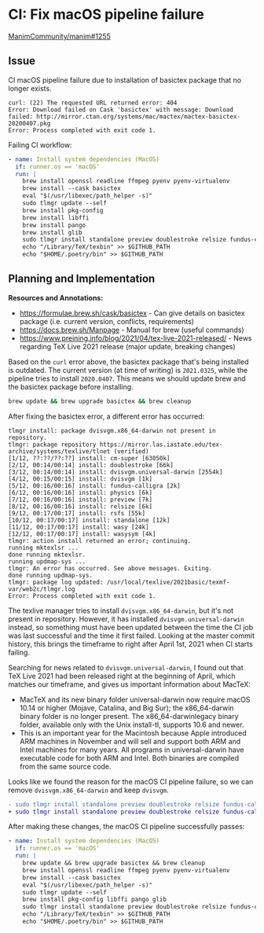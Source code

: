 # CI: Fix macOS pipeline failure
[ManimCommunity/manim#1255](https://github.com/ManimCommunity/manim/pull/1255)

## Issue
CI macOS pipeline failure due to installation of basictex package that no longer exists.

```
curl: (22) The requested URL returned error: 404 
Error: Download failed on Cask 'basictex' with message: Download failed: http://mirror.ctan.org/systems/mac/mactex/mactex-basictex-20200407.pkg
Error: Process completed with exit code 1.
```

Failing CI workflow:
```yml
- name: Install system dependencies (MacOS)
  if: runner.os == 'macOS'
  run: |
    brew install openssl readline ffmpeg pyenv pyenv-virtualenv
    brew install --cask basictex
    eval "$(/usr/libexec/path_helper -s)"
    sudo tlmgr update --self
    brew install pkg-config
    brew install libffi
    brew install pango
    brew install glib
    sudo tlmgr install standalone preview doublestroke relsize fundus-calligra wasysym physics dvisvgm.x86_64-darwin dvisvgm rsfs wasy cm-super
    echo "/Library/TeX/texbin" >> $GITHUB_PATH
    echo "$HOME/.poetry/bin" >> $GITHUB_PATH
```

## Planning and Implementation
**Resources and Annotations:**
- https://formulae.brew.sh/cask/basictex - Can give details on basictex package (i.e. current version, conflicts, requirements)
- https://docs.brew.sh/Manpage - Manual for brew (useful commands)
- https://www.preining.info/blog/2021/04/tex-live-2021-released/ - News regarding TeX Live 2021 release (major update, breaking changes)

Based on the `curl` error above, the basictex package that's being installed is outdated. The current version (at time of writing) is `2021.0325`, while the pipeline tries to install `2020.0407`. This means we should update brew and the basictex package before installing.

```sh
brew update && brew upgrade basictex && brew cleanup
```

After fixing the basictex error, a different error has occurred:
```
tlmgr install: package dvisvgm.x86_64-darwin not present in repository.
tlmgr: package repository https://mirror.las.iastate.edu/tex-archive/systems/texlive/tlnet (verified)
[1/12, ??:??/??:??] install: cm-super [63050k]
[2/12, 00:14/00:14] install: doublestroke [66k]
[3/12, 00:14/00:14] install: dvisvgm.universal-darwin [2554k]
[4/12, 00:15/00:15] install: dvisvgm [1k]
[5/12, 00:16/00:16] install: fundus-calligra [2k]
[6/12, 00:16/00:16] install: physics [6k]
[7/12, 00:16/00:16] install: preview [7k]
[8/12, 00:16/00:16] install: relsize [6k]
[9/12, 00:17/00:17] install: rsfs [55k]
[10/12, 00:17/00:17] install: standalone [12k]
[11/12, 00:17/00:17] install: wasy [24k]
[12/12, 00:17/00:17] install: wasysym [4k]
tlmgr: action install returned an error; continuing.
running mktexlsr ...
done running mktexlsr.
running updmap-sys ...
tlmgr: An error has occurred. See above messages. Exiting.
done running updmap-sys.
tlmgr: package log updated: /usr/local/texlive/2021basic/texmf-var/web2c/tlmgr.log
Error: Process completed with exit code 1.
```

The texlive manager tries to install `dvisvgm.x86_64-darwin`, but it's not present in repository. However, it has installed `dvisvgm.universal-darwin` instead, so something must have been updated between the time the CI job was last successful and the time it first failed. Looking at the master commit history, this brings the timeframe to right after April 1st, 2021 when CI starts failing.

Searching for news related to `dvisvgm.universal-darwin`, I found out that TeX Live 2021 had been released right at the beginning of April, which matches our timeframe, and gives us important information about MacTeX:
- MacTeX and its new binary folder universal-darwin now require macOS 10.14 or higher (Mojave, Catalina, and Big Sur); the x86_64-darwin binary folder is no longer present. The x86_64-darwinlegacy binary folder, available only with the Unix install-tl, supports 10.6 and newer.
- This is an important year for the Macintosh because Apple introduced ARM machines in November and will sell and support both ARM and Intel machines for many years. All programs in universal-darwin have executable code for both ARM and Intel. Both binaries are compiled from the same source code.

Looks like we found the reason for the macOS CI pipeline failure, so we can remove `dvisvgm.x86_64-darwin` and keep `dvisvgm`.
```diff
- sudo tlmgr install standalone preview doublestroke relsize fundus-calligra wasysym physics dvisvgm.x86_64-darwin dvisvgm rsfs wasy cm-super
+ sudo tlmgr install standalone preview doublestroke relsize fundus-calligra wasysym physics dvisvgm rsfs wasy cm-super
```

After making these changes, the macOS CI pipeline successfully passes:
```yml
- name: Install system dependencies (MacOS)
  if: runner.os == 'macOS'
  run: |
    brew update && brew upgrade basictex && brew cleanup
    brew install openssl readline ffmpeg pyenv pyenv-virtualenv
    brew install --cask basictex
    eval "$(/usr/libexec/path_helper -s)"
    sudo tlmgr update --self
    brew install pkg-config libffi pango glib
    sudo tlmgr install standalone preview doublestroke relsize fundus-calligra wasysym physics dvisvgm rsfs wasy cm-super
    echo "/Library/TeX/texbin" >> $GITHUB_PATH
    echo "$HOME/.poetry/bin" >> $GITHUB_PATH
```